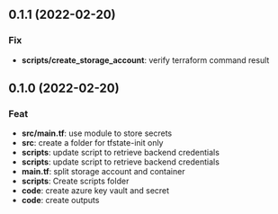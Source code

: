 ## 0.1.1 (2022-02-20)

### Fix

- **scripts/create_storage_account**: verify terraform command result

## 0.1.0 (2022-02-20)

### Feat

- **src/main.tf**: use module to store secrets
- **src**: create a folder for tfstate-init only
- **scripts**: update script to retrieve backend credentials
- **scripts**: update script to retrieve backend credentials
- **main.tf**: split storage account and container
- **scripts**: Create scripts folder
- **code**: create azure key vault and secret
- **code**: create outputs

